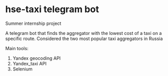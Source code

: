 # hse-taxi telegram bot
 
Summer internship project

A telegram bot that finds the aggregator with the lowest cost of a taxi on a specific route.
Considered the two most popular taxi aggregators in Russia

Main tools:
  1. Yandex geocoding API
  2. Yandex_taxi API
  3. Selenium
